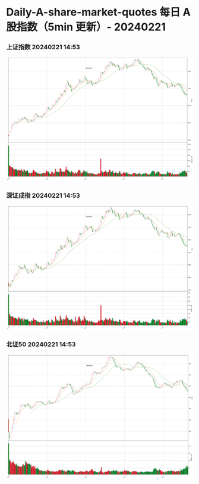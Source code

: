 
# Daily-A-share-market-quotes 每日 A 股指数（5min 更新）- 20240221

### 上证指数 20240221 14:53
![](./fig/2024/2/20240221-sh000001.png)

### 深证成指 20240221 14:53
![](./fig/2024/2/20240221-sz399001.png)

### 北证50 20240221 14:53
![](./fig/2024/2/20240221-bj899050.png)
